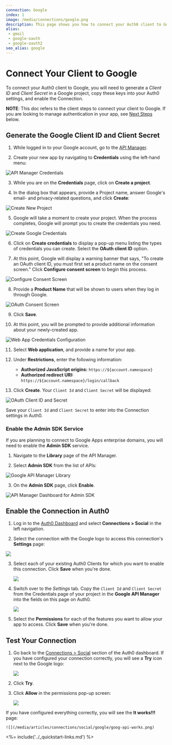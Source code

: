 ```yaml
---
connection: Google
index: 1
image: /media/connections/google.png
description: This page shows you how to connect your Auth0 client to Google. You will need to generate keys, copy these into your Auth0 settings, and enable the connection.
alias:
 - gmail
 - google-oauth
 - google-oauth2
seo_alias: google
---
```


# Connect Your Client to Google

To connect your Auth0 client to Google, you will need to generate a *Client ID* and *Client Secret* in a Google project, copy these keys into your Auth0 settings, and enable the Connection.

**NOTE**: This doc refers to the client steps to connect your client to Google. If you are looking to manage authentication in your app, see [Next Steps](#next-steps) below.

## Generate the Google Client ID and Client Secret

1. While logged in to your Google account, go to the [API Manager](https://console.developers.google.com/projectselector/apis/credentials).

2. Create your new app by navigating to **Credentials** using the left-hand menu:

  ![API Manager Credentials](/media/articles/connections/social/google/credentials.png)

3. While you are on the **Credentials** page, click on **Create a project**.

4. In the dialog box that appears, provide a Project name, answer Google's email- and privacy-related questions, and click **Create**:

  ![Create New Project](/media/articles/connections/social/google/create-new-project.png)

5. Google will take a moment to create your project. When the process completes, Google will prompt you to create the credentials you need.

  ![Create Google Credentials](/media/articles/connections/social/google/create-credentials.png)

6. Click on **Create credentials** to display a pop-up menu listing the types of credentials you can create. Select the **OAuth client ID** option.

7. At this point, Google will display a warning banner that says, "To create an OAuth client ID, you must first set a product name on the consent screen." Click **Configure consent screen** to begin this process.

  ![Configure Consent Screen](/media/articles/connections/social/google/create-client-id.png)

8. Provide a **Product Name** that will be shown to users when they log in through Google.

  ![OAuth Consent Screen](/media/articles/connections/social/google/oauth-consent-screen.png)

9. Click **Save**.

10. At this point, you will be prompted to provide additional information about your newly-created app.

  ![Web App Credentials Configuration](/media/articles/connections/social/google/create-client-id-config.png)

11. Select **Web application**, and provide a name for your app.

12. Under **Restrictions**, enter the following information:

    * **Authorized JavaScript origins:** `https://${account.namespace}`
    * **Authorized redirect URI:** `https://${account.namespace}/login/callback`

13. Click **Create**. Your `Client Id` and `Client Secret` will be displayed:

  ![OAuth Client ID and Secret](/media/articles/connections/social/google/oauth-client-info.png)

  Save your `Client Id` and `Client Secret` to enter into the Connection settings in Auth0.

### Enable the Admin SDK Service

If you are planning to connect to Google Apps enterprise domains, you will need to enable the **Admin SDK** service.

1. Navigate to the **Library** page of the API Manager.

2. Select **Admin SDK** from the list of APIs:

  ![Google API Manager Library](/media/articles/connections/social/google/api-manager-library.png)

3. On the **Admin SDK** page, click **Enable**.

  ![API Manager Dashboard for Admin SDK](/media/articles/connections/social/google/enable-admin-sdk.png)

## Enable the Connection in Auth0

1. Log in to the [Auth0 Dashboard](${manage_url}) and select **Connections > Social** in the left navigation.

2. Select the connection with the Google logo to access this connection's **Settings** page:

  ![](/media/articles/connections/social/google/goog-settings.png)

3. Select each of your existing Auth0 Clients for which you want to enable this connection. Click **Save** when you're done.

    ![](/media/articles/connections/social/google/goog-api-aoth0-apps.png)

4. Switch over to the *Settings* tab. Copy the `Client Id` and `Client Secret` from the Credentials page of your project in the **Google API Manager** into the fields on this page on Auth0.

    ![](/media/articles/connections/social/google/goog-api-aoth0-settings.png)

5. Select the **Permissions** for each of the features you want to allow your app to access. Click **Save** when you're done.

## Test Your Connection

1. Go back to the [Connections > Social](${manage_url}/#/connections/social) section of the Auth0 dashboard. If you have configured your connection correctly, you will see a **Try** icon next to the Google logo:

    ![](/media/articles/connections/social/google/goog-api-trylogo.png)

2. Click **Try**.

3. Click **Allow** in the permissions pop-up screen:

    ![](/media/articles/connections/social/google/goog-api-permit.png)

If you have configured everything correctly, you will see the **It works!!!** page:

    ![](/media/articles/connections/social/google/goog-api-works.png)

<%= include('../_quickstart-links.md') %>

